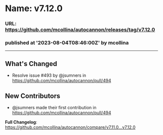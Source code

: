 # Name: v7.12.0 
### URL: https://github.com/mcollina/autocannon/releases/tag/v7.12.0
### published at '2023-08-04T08:46:00Z' by mcollina
---
## What's Changed
* Resolve issue #493 by @jsumners in https://github.com/mcollina/autocannon/pull/494

## New Contributors
* @jsumners made their first contribution in https://github.com/mcollina/autocannon/pull/494

**Full Changelog**: https://github.com/mcollina/autocannon/compare/v7.11.0...v7.12.0
